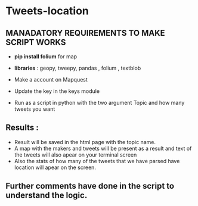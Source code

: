# Tweets-location

## MANADATORY REQUIREMENTS TO MAKE SCRIPT WORKS
 * **pip install folium** for map 
 * **libraries** : geopy, tweepy, pandas , folium , textblob
 * Make a account on Mapquest
 * Update the key in the keys module
 
 * Run as a script in python with the two argument Topic and how many tweets you want 
 
 ## Results :
 * Result will be saved in the html page with the topic name. 
 * A map with the makers and tweets will be present as a result and text of the tweets will also apear on your terminal screen
 * Also the stats of how many of the tweets that we have parsed have location will apear on the screen.
 
 ## Further comments have done in the script to understand the logic.
 
